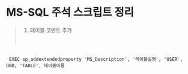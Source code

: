 # MS-SQL 주석 스크립트 정리
> 1. 테이블 코멘트 추가
> <pre>
<code>
 EXEC sp_addextendedproperty 'MS_Description', '테이블설명', 'USER', DBO, 'TABLE', 테이블이름
</code>
</pre>
